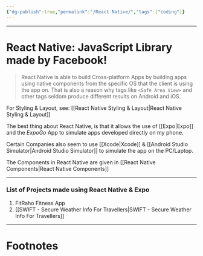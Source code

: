 ```yaml
---
{"dg-publish":true,"permalink":"/React Native/","tags":["coding"]}
---
```


---
# React Native: JavaScript Library made by Facebook!
> React Native is able to build Cross-platform Apps by building apps using native components from the specific OS that the client is using the app on. That is also a reason why tags like `<Safe Area View>` and other tags seldom produce different results on Android and iOS.

For Styling & Layout, see: [[React Native Styling & Layout\|React Native Styling & Layout]]

The best thing about React Native, is that it allows the use of [[Expo\|Expo]] and the *ExpoGo* App to simulate apps developed directly on my phone. 

Certain Companies also seem to use [[Xcode\|Xcode]] & [[Android Studio Simulator\|Android Studio Simulator]] to simulate the app on the PC/Laptop.

The Components in React Native are given in [[React Native Components\|React Native Components]]

---
### List of Projects made using React Native & Expo

1. FitRaho Fitness App
2. [[SWIFT - Secure Weather Info For Travellers\|SWIFT - Secure Weather Info For Travellers]]

---
# Footnotes
